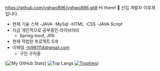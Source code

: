 https://github.com/vghwo896/vghwo896.git# Hi there! 👋
신입 개발자 이호재 입니다.

- 현재 기술 스택
    -JAVA
    -MySql
    -HTML
    -CSS
    -JAVA Script
- 지금 개인적으로 공부중인 라이브러리
    - Spring-boot, JPA
- 현재 작업한 프로젝트 5개
- 이메일
    -hj981114@gmail.com
  - 구인 구직중 

[![My GitHub Stats](https://github-readme-stats.vercel.app/api?username=vghwo896&show_icons=true)]
![Top Langs](https://github-readme-stats.vercel.app/api/top-langs/?username=vghwo896&layout=compact)
[![Trophies](https://github-profile-trophy.vercel.app/?username=vghwo896)](https://github.com/ryo-ma/github-profile-trophy))
